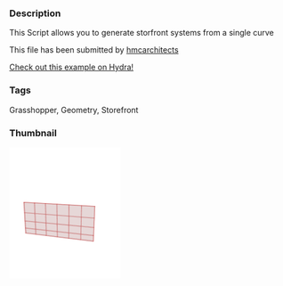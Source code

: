 ### Description 
This Script allows you to generate storfront systems from a single curve

This file has been submitted by [hmcarchitects](https://github.com/hmcarchitects)

[Check out this example on Hydra!](http://hydrashare.github.io/hydra/viewer?owner=hmcarchitects&fork=hydra&id=GH_G_Store_Front_from_Line_Generator)
### Tags 
Grasshopper, Geometry, Storefront
### Thumbnail 
![Screenshot](https://raw.githubusercontent.com/hmcarchitects/hydra/master/GH_G_Store_Front_from_Line_Generator/thumbnail.png)
